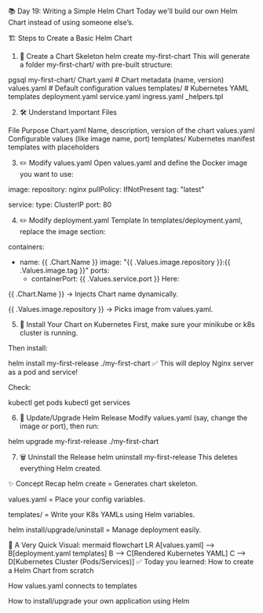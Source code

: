 📚 Day 19: Writing a Simple Helm Chart
Today we'll build our own Helm Chart instead of using someone else’s.

🏗️ Steps to Create a Basic Helm Chart
1. 📁 Create a Chart Skeleton
helm create my-first-chart
This will generate a folder my-first-chart/ with pre-built structure:

pgsql
my-first-chart/
  Chart.yaml         # Chart metadata (name, version)
  values.yaml        # Default configuration values
  templates/         # Kubernetes YAML templates
    deployment.yaml
    service.yaml
    ingress.yaml
    _helpers.tpl

2. 🛠️ Understand Important Files

File	Purpose
Chart.yaml	Name, description, version of the chart
values.yaml	Configurable values (like image name, port)
templates/	Kubernetes manifest templates with placeholders

3. ✏️ Modify values.yaml
Open values.yaml and define the Docker image you want to use:

image:
  repository: nginx
  pullPolicy: IfNotPresent
  tag: "latest"

service:
  type: ClusterIP
  port: 80

4. ✏️ Modify deployment.yaml Template
In templates/deployment.yaml, replace the image section:

containers:
- name: {{ .Chart.Name }}
  image: "{{ .Values.image.repository }}:{{ .Values.image.tag }}"
  ports:
    - containerPort: {{ .Values.service.port }}
Here:

{{ .Chart.Name }} -> Injects Chart name dynamically.

{{ .Values.image.repository }} -> Picks image from values.yaml.

5. 🚀 Install Your Chart on Kubernetes
First, make sure your minikube or k8s cluster is running.

Then install:

helm install my-first-release ./my-first-chart
✅ This will deploy Nginx server as a pod and service!

Check:

kubectl get pods
kubectl get services

6. 🔄 Update/Upgrade Helm Release
Modify values.yaml (say, change the image or port), then run:

helm upgrade my-first-release ./my-first-chart

7. 🗑️ Uninstall the Release
helm uninstall my-first-release
This deletes everything Helm created.

✨ Concept Recap
helm create = Generates chart skeleton.

values.yaml = Place your config variables.

templates/ = Write your K8s YAMLs using Helm variables.

helm install/upgrade/uninstall = Manage deployment easily.

🎯 A Very Quick Visual:
mermaid
flowchart LR
A[values.yaml] --> B[deployment.yaml templates]
B --> C[Rendered Kubernetes YAML]
C --> D[Kubernetes Cluster (Pods/Services)]
✅ Today you learned:
How to create a Helm Chart from scratch

How values.yaml connects to templates

How to install/upgrade your own application using Helm


